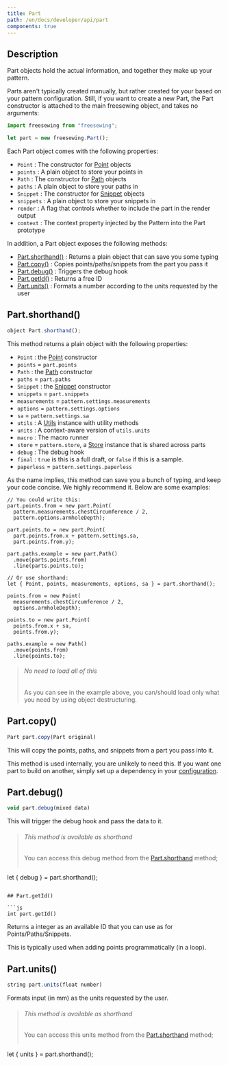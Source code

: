 ```yaml
---
title: Part
path: /en/docs/developer/api/part
components: true
---
```


## Description

Part objects hold the actual information, and together they make up your pattern.

Parts aren't typically created manually, but rather created for your based on your pattern configuration. Still, if you want to create a new Part, the Part constructor is attached to the main freesewing object, and takes no arguments:

```js
import freesewing from "freesewing";

let part = new freesewing.Part();
```

Each Part object comes with the following properties:

- `Point` : The constructor for [Point](./point) objects
- `points` : A plain object to store your points in
- `Path` : The constructor for [Path](./path) objects
- `paths` : A plain object to store your paths in
- `Snippet` : The constructor for [Snippet](./snippet) objects
- `snippets` : A plain object to store your snippets in
- `render` : A flag that controls whether to include the part in the render output
- `context` : The context property injected by the Pattern into the Part prototype

In addition, a Part object exposes the following methods:

- [Part.shorthand()](#partshorthand) : Returns a plain object that can save you some typing
- [Part.copy()](#partcopy) : Copies points/paths/snippets from the part you pass it
- [Part.debug()](#partdebug) : Triggers the debug hook
- [Part.getId()](#partgetid) : Returns a free ID
- [Part.units()](#partunits) : Formats a number according to the units requested by the user

## Part.shorthand()

```js
object Part.shorthand();
```

This method returns a plain object with the following properties:

- `Point` : the [Point](#point) constructor
- `points` = `part.points`
- `Path` : the [Path](#path) constructor
- `paths` = `part.paths`
- `Snippet` : the [Snippet](#snippet) constructor
- `snippets` = `part.snippets`
- `measurements` = `pattern.settings.measurements`
- `options` = `pattern.settings.options`
- `sa` = `pattern.settings.sa`
- `utils` : A [Utils](#utils) instance with utility methods
- `units` : A context-aware version of `utils.units`
- `macro` : The macro runner
- `store` = `pattern.store`, a [Store](#store) instance that is shared across parts
- `debug` : The debug hook
- `final` : `true` is this is a full draft, or `false` if this is a sample.
- `paperless` = `pattern.settings.paperless`

As the name implies, this method can save you a bunch of typing, and keep your code concise. We highly recommend it. Below are some examples:

```js{16}
// You could write this:
part.points.from = new part.Point(
  pattern.measurements.chestCircumference / 2, 
  pattern.options.armholeDepth);

part.points.to = new part.Point(
  part.points.from.x + pattern.settings.sa, 
  part.points.from.y);

part.paths.example = new part.Path()
  .move(parts.points.from)
  .line(parts.points.to);

// Or use shorthand:
let { Point, points, measurements, options, sa } = part.shorthand();

points.from = new Point(
  measurements.chestCircumference / 2, 
  options.armholeDepth);

points.to = new part.Point(
  points.from.x + sa, 
  points.from.y);

paths.example = new Path()
  .move(points.from)
  .line(points.to);
```

> ###### No need to load all of this
> 
> As you can see in the example above, you can/should load only what you need by using object destructuring.

## Part.copy()

```js
Part part.copy(Part original)
```

This will copy the points, paths, and snippets from a part you pass into it.

This method is used internally, you are unlikely to need this. If you want one part to build on another, simply set up a dependency in your [configuration](../config).

## Part.debug()

```js
void part.debug(mixed data)
```

This will trigger the debug hook and pass the data to it.

> ###### This method is available as shorthand
> 
> You can access this debug method from the [Part.shorthand](#shorthand) method;
> 
> ```js
let { debug } = part.shorthand();
```

## Part.getId()

```js
int part.getId()
```

Returns a integer as an available ID that you can use as for Points/Paths/Snippets.

This is typically used when adding points programmatically (in a loop).

## Part.units()

```js
string part.units(float number)
```

Formats input (in mm) as the units requested by the user.

> ###### This method is available as shorthand
> 
> You can access this units method from the [Part.shorthand](#shorthand) method;
> 
> ```js
let { units } = part.shorthand();
```